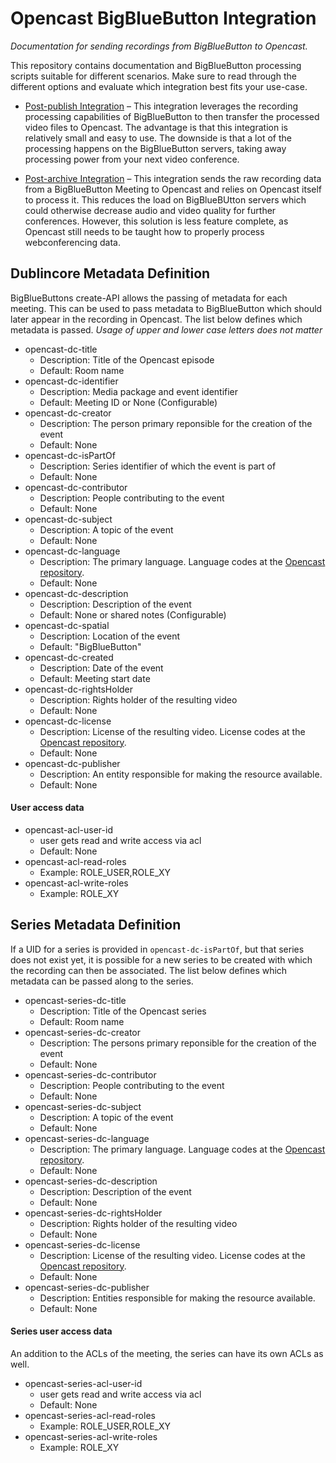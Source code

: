 Opencast BigBlueButton Integration
==================================

_Documentation for sending recordings from BigBlueButton to Opencast._

This repository contains documentation and BigBlueButton processing scripts suitable for different scenarios.
Make sure to read through the different options and evaluate which integration best fits your use-case.

- [Post-publish Integration](post-publish) – This integration leverages the recording processing capabilities of BigBlueButton to then transfer the processed video files to Opencast.
  The advantage is that this integration is relatively small and easy to use. The downside is that a lot of the processing happens on the BigBlueButton servers,
  taking away processing power from your next video conference.
  
- [Post-archive Integration](post-archive) – This integration sends the raw recording data from a BigBlueButton Meeting to Opencast and relies on Opencast itself to process it.
  This reduces the load on BigBlueBUtton servers which could otherwise decrease audio and video quality for further conferences. However, this solution is less feature complete, as Opencast still needs to be taught how to properly process webconferencing data.


Dublincore Metadata Definition
-------------------

BigBlueButtons create-API allows the passing of metadata for each meeting. This can be used to pass metadata to BigBlueButton which should later appear in the recording in Opencast. The list below defines which metadata is passed.
*Usage of upper and lower case letters does not matter*

- opencast-dc-title
    - Description: Title of the Opencast episode
    - Default: Room name
- opencast-dc-identifier
    - Description: Media package and event identifier
    - Default: Meeting ID or None (Configurable)
- opencast-dc-creator
    - Description: The person primary reponsible for the creation of the event
    - Default: None
- opencast-dc-isPartOf
    - Description: Series identifier of which the event is part of
    - Default: None
- opencast-dc-contributor
    - Description: People contributing to the event
    - Default: None
- opencast-dc-subject
    - Description: A topic of the event
    - Default: None
- opencast-dc-language
    - Description: The primary language. Language codes at the [Opencast repository](https://github.com/opencast/opencast/blob/develop/etc/listproviders/languages.properties).
    - Default: None
- opencast-dc-description
    - Description: Description of the event
    - Default: None or shared notes (Configurable)
- opencast-dc-spatial
    - Description: Location of the event
    - Default: "BigBlueButton"
- opencast-dc-created
    - Description: Date of the event
    - Default: Meeting start date
- opencast-dc-rightsHolder
    - Description: Rights holder of the resulting video
    - Default: None
- opencast-dc-license
    - Description: License of the resulting video. License codes at the [Opencast repository](https://github.com/opencast/opencast/blob/develop/etc/listproviders/licenses.properties).
    - Default: None
- opencast-dc-publisher
    - Description: An entity responsible for making the resource available.
    - Default: None


#### User access data

- opencast-acl-user-id
    - user gets read and write access via acl
    - Default: None
- opencast-acl-read-roles
    - Example: ROLE_USER,ROLE_XY
- opencast-acl-write-roles
    - Example: ROLE_XY


Series Metadata Definition
----------------

If a UID for a series is provided in `opencast-dc-isPartOf`, but that series does not exist yet, it is possible for a new series to be created with which the recording can then be associated. The list below defines which metadata can be passed along to the series.

- opencast-series-dc-title
    - Description: Title of the Opencast series
    - Default: Room name
- opencast-series-dc-creator
    - Description: The persons primary reponsible for the creation of the event
    - Default: None
- opencast-series-dc-contributor
    - Description: People contributing to the event
    - Default: None
- opencast-series-dc-subject
    - Description: A topic of the event
    - Default: None
- opencast-series-dc-language
    - Description: The primary language. Language codes at the [Opencast repository](https://github.com/opencast/opencast/blob/develop/etc/listproviders/languages.properties).
    - Default: None
- opencast-series-dc-description
    - Description: Description of the event
    - Default: None
- opencast-series-dc-rightsHolder
    - Description: Rights holder of the resulting video
    - Default: None
- opencast-series-dc-license
    - Description: License of the resulting video. License codes at the [Opencast repository](https://github.com/opencast/opencast/blob/develop/etc/listproviders/licenses.properties).
    - Default: None
- opencast-series-dc-publisher
    - Description: Entities responsible for making the resource available.
    - Default: None


#### Series user access data

An addition to the ACLs of the meeting, the series can have its own ACLs as well.

- opencast-series-acl-user-id
    - user gets read and write access via acl
    - Default: None
- opencast-series-acl-read-roles
    - Example: ROLE_USER,ROLE_XY
- opencast-series-acl-write-roles
    - Example: ROLE_XY
